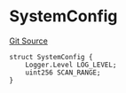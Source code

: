 # SystemConfig
[Git Source](https://github.com/metacontract/mc/blob/df7a49283d8212c99bebd64a186325e91d34c075/resources/devkit/api-reference/Flattened.sol)


```solidity
struct SystemConfig {
    Logger.Level LOG_LEVEL;
    uint256 SCAN_RANGE;
}
```

